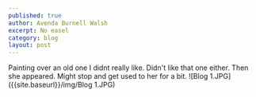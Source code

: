 ```yaml
---
published: true
author: Avenda Burnell Walsh
excerpt: No easel
category: blog
layout: post
---
```

Painting over an old one I didnt really like. Didn't like that one either. Then she appeared. Might stop and get used to her for a bit.
![Blog 1.JPG]({{site.baseurl}}/img/Blog 1.JPG)
